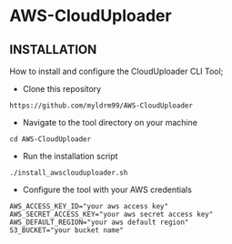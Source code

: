 # AWS-CloudUploader

## INSTALLATION
How to install and configure the CloudUploader CLI Tool;

* Clone this repository
  
```
https://github.com/myldrm99/AWS-CloudUploader
```

* Navigate to the tool directory on your machine
  
```
cd AWS-CloudUploader
```

* Run the installation script
  
```
./install_awsclouduploader.sh
```

* Configure the tool with your AWS credentials
  
```
AWS_ACCESS_KEY_ID="your aws access key"
AWS_SECRET_ACCESS_KEY="your aws secret access key"
AWS_DEFAULT_REGION="your aws default region"
S3_BUCKET="your bucket name"
```
